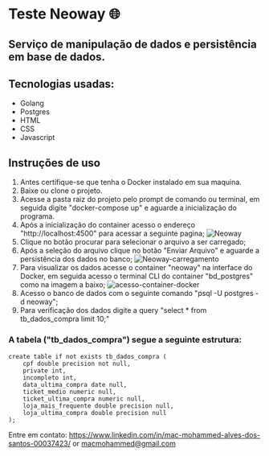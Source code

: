 # Teste Neoway :globe_with_meridians:

## Serviço de manipulação de dados e persistência em base de dados.

## Tecnologias usadas:
 * Golang
 * Postgres
 * HTML
 * CSS
 * Javascript

## Instruções de uso

1. Antes certifique-se que tenha o Docker instalado em sua maquina.
2. Baixe ou clone o projeto.
3. Acesse a pasta raiz do projeto pelo prompt de comando ou terminal, em seguida digite "docker-compose up" e aguarde a inicialização do programa. 
4. Após a inicialização do container acesso o endereço "http://localhost:4500" para acessar a seguinte pagina;
   ![Neoway](D:\nasty\Neoway.png)
5. Clique no botão procurar para selecionar o arquivo a ser carregado;
6.  Após a seleção do arquivo clique no botão "Enviar Arquivo" e aguarde a persistência dos dados no banco;
   ![Neoway-carregamento](D:\nasty\Neoway-carregamento.png)
7. Para visualizar os dados acesse o container "neoway" na interface do Docker, em seguida acesso o terminal CLI do container "bd_postgres" como na imagem a baixo;
   ![acesso-container-docker](D:\nasty\acesso-container-docker.PNG)
8. Acesso o banco de dados com o seguinte comando "psql -U postgres -d neoway";
9. Para verificação dos dados digite a query "select * from tb_dados_compra limit 10;"



### A tabela ("tb_dados_compra") segue a seguinte estrutura: 

	create table if not exists tb_dados_compra (
		cpf double precision not null,
		private int,
		incompleto int,
		data_ultima_compra date null,
		ticket_medio numeric null,
		ticket_ultima_compra numeric null,
		loja_mais_frequente double precision null,
		loja_ultima_compra double precision null
	);



Entre em contato: https://www.linkedin.com/in/mac-mohammed-alves-dos-santos-00037423/ or macmohammed@gmail.com